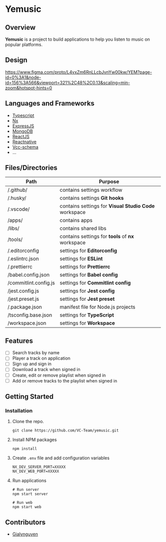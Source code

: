 # Yemusic

## Overview

**Yemusic** is a project to build applications to help you listen to music on popular platforms.

## Design
https://www.figma.com/proto/L4vxZm6RnLLcbJvnYw00kw/YEM?page-id=0%3A1&node-id=156%3A566&viewport=321%2C48%2C0.13&scaling=min-zoom&hotspot-hints=0

## Languages and Frameworks

- [Typescript](https://www.typescriptlang.org/)
- [Nx](https://nx.dev/)
- [ExpressJS](https://expressjs.com/)
- [MongoDB](https://www.mongodb.com/)
- [ReactJS](https://reactjs.org/)
- [Reactnative](https://reactnative.dev/)
- [Vcc-schema](https://github.com/gialynguyen/vcc-schema)
- ...


## Files/Directories

| Path                  | Purpose                                                |
| --------------------- | ------------------------------------------------------ |
| /.github/             | contains settings workflow                             |
| /.husky/              | contains settings **Git hooks**                        |
| /.vscode/             | contains settings for **Visual Studio Code** workspace |
| /apps/                | contains apps                                          |
| /libs/                | contains shared libs                                   |
| /tools/               | contains settings for **tools** of **nx** workspace    |
| /.editorconfig        | settings for **Editorconfig**                          |
| /.eslintrc.json       | settings for **ESLint**                                |
| /.prettierrc          | settings for **Prettierrc**                            |
| /babel.config.json    | settings for **Babel config**                          |
| /commitlint.config.js | settings for **Commitlint config**                     |
| /jest.config.js       | settings for **Jest config**                           |
| /jest.preset.js       | settings for **Jest preset**                           |
| /.package.json        | manifest file for Node.js projects                     |
| /tsconfig.base.json   | settings for **TypeScript**                            |
| /workspace.json       | settings for **Workspace**                             |

## Features

- [ ] Search tracks by name
- [ ] Player a track on application
- [ ] Sign up and sign in
- [ ] Download a track when signed in
- [ ] Create, edit or remove playlist when signed in
- [ ] Add or remove tracks to the playlist when signed in

## Getting Started

### Installation

1. Clone the repo.
  
    ```shell
    git clone https://github.com/VC-Team/yemusic.git
    ```

2. Install NPM packages

    ```shell
    npm install
    ```
3. Create `.env` file and add configuration variables

    ```env
    NX_DEV_SERVER_PORT=XXXXX
    NX_DEV_WEB_PORT=XXXXX
    ```

4. Run applications

    ```shell
    # Run server
    npm start server

    # Run web
    npm start web
    ```

## Contributors

- [Gialynguyen](https://github.com/gialynguyen)
